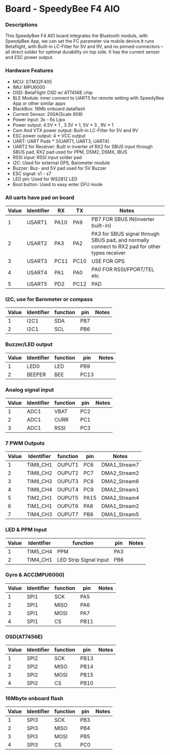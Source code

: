 # Board - SpeedyBee F4 AIO

### Descriptions
This SpeedyBee F4 AIO board integrates the Bluetooth module, with SpeedyBee App, we can set the FC parameter via mobile device.It runs Betaflight, with Built-in LC-Filter for 5V and 9V, and  no pinned-connectors – all direct solder for optimal durability on top side. It has the current sensor and ESC power output. 

### Hardware Features
* MCU: STM32F405
* IMU: MPU6000
* OSD: BetaFlight OSD w/ AT7456E chip
* BLE Module: inner connect to UART5 for remote setting with SpeedyBee App or other similar apps
* BlackBox: 16Mb onboard dataflash
* Current Sensor: 200A(Scale 608)
* Power input: 3s - 6s Lipo
* Power output: 4.5V * 1 , 3.3V * 1, 5V * 3 , 9V * 1
* Cam And VTX power output: Built-in LC-Filter for 5V and 9V
* ESC power output: 4 * VCC output
* UART: UART Pads * 3(UART1, UART3, UART4)
* UART2 for Receiver: Built in inverter of RX2 for SBUS input through SBUS pad, RX2 pad used for PPM, DSM2, DSMX, IBUS
* RSSI input: RSSI input solder pad
* I2C: Used for external GPS, Barometer module
* Buzzer: Buz- and 5V pad used for 5V Buzzer
* ESC signal: s1 - s7
* LED pin: Used for WS2812 LED
* Boot button: Used to easy enter DFU mode



### All uarts have pad on board 
| Value | Identifier   | RX   | TX   | Notes                                                                                       |
| ----- | ------------ | -----| -----| ------------------------------------------------------------------------------------------- |
| 1     | USART1       | PA10  |  PA9 |  PB7 FOR SBUS IN(inverter built-in)                                                         |
| 2     | USART2       | PA3  |  PA2 |  PA3 for SBUS signal through SBUS pad,                                                               and normally connect to RX2 pad for other types receiver |
| 3     | USART3       | PC11 |  PC10|  USE FOR GPS                                                                                |
| 4     | USART4       | PA1  |  PA0 |  PA0 FOR RSSI/FPORT/TEL etc                                                                 |
| 5     | USART5       | PD2  |  PC12|  PAD                                                                                        |


### I2C, use for Barometer or compass
| Value | Identifier   | function |  pin   | Notes                                                                                 |
| ----- | ------------ | ---------| -------| ------------------------------------------------------------------------------------- |                                                                                      
| 1     | I2C1         |    SDA   |  PB7   | 
| 2     | I2C1         |    SCL   |  PB6   | 


### Buzzer/LED output 
| Value | Identifier   | function |  pin   | Notes                                                                                 |
| ----- | ------------ | ---------| -------| ------------------------------------------------------------------------------------- |                                                                                      
| 1     | LED0         |    LED   |  PB9  | 
| 2     | BEEPER       |    BEE   |  PC13  | 


### Analog signal input
| Value | Identifier   | function  |  pin  | Notes                                                                                 |
| ----- | ------------ | ----------| ------| ------------------------------------------------------------------------------------- |                                                                                       
| 1     | ADC1         |    VBAT   |  PC2  | 
| 2     | ADC1         |    CURR   |  PC1  | 
| 3     | ADC1         |    RSSI   |  PC3  | 


### 7 PWM Outputs
| Value | Identifier   | function  |  pin  | Notes                                                                                 |
| ----- | ------------ | ----------| ------| ------------------------------------------------------------------------------------- |                                        
| 1     | TIM8_CH1     |    OUPUT1 |  PC6  |  DMA1_Stream7
| 2     | TIM8_CH2     |    OUPUT2 |  PC7  |  DMA2_Stream2
| 3     | TIM8_CH3     |    OUPUT3 |  PC8  |  DMA2_Stream6
| 4     | TIM8_CH4     |    OUPUT4 |  PC9  |  DMA2_Stream1
| 5     | TIM2_CH1     |    OUPUT5 |  PA15 |  DMA2_Stream4
| 6     | TIM1_CH1     |    OUPUT6 |  PA8  |  DMA1_Stream2
| 7     | TIM4_CH3     |    OUPUT7 |  PB8  |  DMA1_Stream5

### LED & PPM Input
| Value | Identifier   | function  |  pin  | Notes                                                                                 |
| ----- | ------------ | ----------| ------| ------------------------------------------------------------------------------------- |                                        
| 1     | TIM5_CH4     |    PPM |  PA3  | 
| 2     | TIM4_CH1     |    LED Strip Signal Input |  PB6  | 


### Gyro & ACC(MPU6000)
| Value | Identifier   | function |  pin   | Notes                                                                                 |
| ----- | ------------ | ---------| -------| ------------------------------------------------------------------------------------- |                                                                                      
| 1     | SPI1         |    SCK   |  PA5   | 
| 2     | SPI1         |    MISO  |  PA6   | 
| 3     | SPI1         |    MOSI  |  PA7   | 
| 4     | SPI1         |    CS    |  PB11   | 

### OSD(AT7456E)
| Value | Identifier   | function |  pin   | Notes                                                                                 |
| ----- | ------------ | ---------| -------| ------------------------------------------------------------------------------------- |                                                                                      
| 1     | SPI2         |    SCK   |  PB13  | 
| 2     | SPI2         |    MISO  |  PB14  | 
| 3     | SPI2         |    MOSI  |  PB15   | 
| 4     | SPI2         |    CS    |  PB10  |

### 16Mbyte onboard flash
| Value | Identifier   | function |  pin   | Notes                                                                                 |
| ----- | ------------ | ---------| -------| ------------------------------------------------------------------------------------- |                                                                                      
| 1     | SPI3         |    SCK   |  PB3  | 
| 2     | SPI3         |    MISO  |  PB4  | 
| 3     | SPI3         |    MOSI  |  PB5   | 
| 4     | SPI3         |    CS    |  PC0  | 




